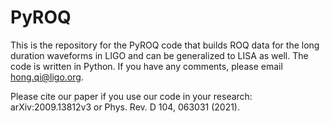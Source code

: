 # PyROQ
This is the repository for the PyROQ code that builds ROQ data for the long duration waveforms in LIGO and can be generalized to LISA as well. The code is written in Python. If you have any comments, please email hong.qi@ligo.org.

Please cite our paper if you use our code in your research: arXiv:2009.13812v3 or Phys. Rev. D 104, 063031 (2021).
 
